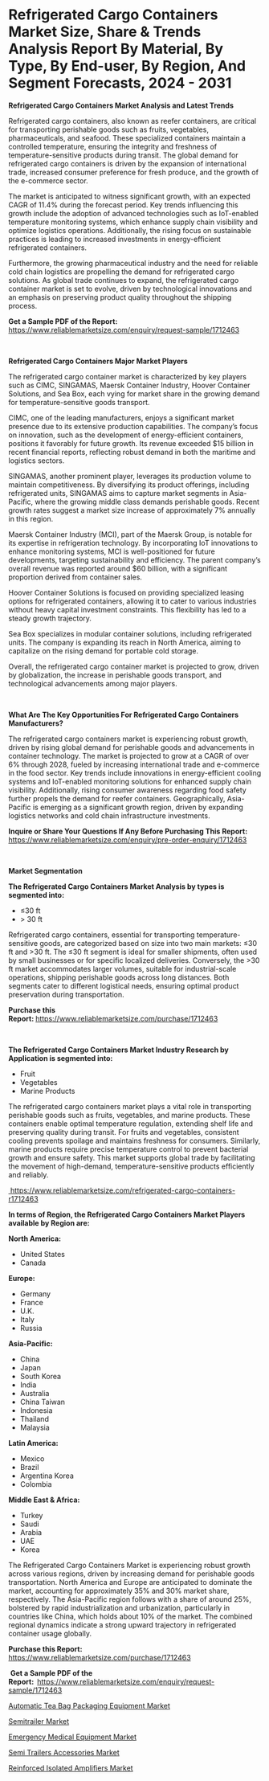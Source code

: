 <p><h1>Refrigerated Cargo Containers Market Size, Share & Trends Analysis Report By Material, By Type, By End-user, By Region, And Segment Forecasts, 2024 - 2031</h1></p><p><strong>Refrigerated Cargo Containers Market Analysis and Latest Trends</strong></p>
<p><p>Refrigerated cargo containers, also known as reefer containers, are critical for transporting perishable goods such as fruits, vegetables, pharmaceuticals, and seafood. These specialized containers maintain a controlled temperature, ensuring the integrity and freshness of temperature-sensitive products during transit. The global demand for refrigerated cargo containers is driven by the expansion of international trade, increased consumer preference for fresh produce, and the growth of the e-commerce sector.</p><p>The market is anticipated to witness significant growth, with an expected CAGR of 11.4% during the forecast period. Key trends influencing this growth include the adoption of advanced technologies such as IoT-enabled temperature monitoring systems, which enhance supply chain visibility and optimize logistics operations. Additionally, the rising focus on sustainable practices is leading to increased investments in energy-efficient refrigerated containers. </p><p>Furthermore, the growing pharmaceutical industry and the need for reliable cold chain logistics are propelling the demand for refrigerated cargo solutions. As global trade continues to expand, the refrigerated cargo container market is set to evolve, driven by technological innovations and an emphasis on preserving product quality throughout the shipping process.</p></p>
<p><strong>Get a Sample PDF of the Report:&nbsp;</strong> <a href="https://www.reliablemarketsize.com/enquiry/request-sample/1712463?utm_campaign=1550&utm_medium=2&utm_source=Github&utm_content=ia&utm_term=22102024&utm_id=refrigerated-cargo-containers">https://www.reliablemarketsize.com/enquiry/request-sample/1712463</a></p>
<p>&nbsp;</p>
<p><strong>Refrigerated Cargo Containers Major Market Players</strong></p>
<p><p>The refrigerated cargo container market is characterized by key players such as CIMC, SINGAMAS, Maersk Container Industry, Hoover Container Solutions, and Sea Box, each vying for market share in the growing demand for temperature-sensitive goods transport.</p><p>CIMC, one of the leading manufacturers, enjoys a significant market presence due to its extensive production capabilities. The company’s focus on innovation, such as the development of energy-efficient containers, positions it favorably for future growth. Its revenue exceeded $15 billion in recent financial reports, reflecting robust demand in both the maritime and logistics sectors.</p><p>SINGAMAS, another prominent player, leverages its production volume to maintain competitiveness. By diversifying its product offerings, including refrigerated units, SINGAMAS aims to capture market segments in Asia-Pacific, where the growing middle class demands perishable goods. Recent growth rates suggest a market size increase of approximately 7% annually in this region.</p><p>Maersk Container Industry (MCI), part of the Maersk Group, is notable for its expertise in refrigeration technology. By incorporating IoT innovations to enhance monitoring systems, MCI is well-positioned for future developments, targeting sustainability and efficiency. The parent company’s overall revenue was reported around $60 billion, with a significant proportion derived from container sales.</p><p>Hoover Container Solutions is focused on providing specialized leasing options for refrigerated containers, allowing it to cater to various industries without heavy capital investment constraints. This flexibility has led to a steady growth trajectory.</p><p>Sea Box specializes in modular container solutions, including refrigerated units. The company is expanding its reach in North America, aiming to capitalize on the rising demand for portable cold storage.</p><p>Overall, the refrigerated cargo container market is projected to grow, driven by globalization, the increase in perishable goods transport, and technological advancements among major players.</p></p>
<p>&nbsp;</p>
<p><strong>What Are The Key Opportunities For Refrigerated Cargo Containers Manufacturers?</strong></p>
<p><p>The refrigerated cargo containers market is experiencing robust growth, driven by rising global demand for perishable goods and advancements in container technology. The market is projected to grow at a CAGR of over 6% through 2028, fueled by increasing international trade and e-commerce in the food sector. Key trends include innovations in energy-efficient cooling systems and IoT-enabled monitoring solutions for enhanced supply chain visibility. Additionally, rising consumer awareness regarding food safety further propels the demand for reefer containers. Geographically, Asia-Pacific is emerging as a significant growth region, driven by expanding logistics networks and cold chain infrastructure investments.</p></p>
<p><strong>Inquire or Share Your Questions If Any Before Purchasing This Report:</strong> <a href="https://www.reliablemarketsize.com/enquiry/pre-order-enquiry/1712463?utm_campaign=1550&utm_medium=2&utm_source=Github&utm_content=ia&utm_term=22102024&utm_id=refrigerated-cargo-containers">https://www.reliablemarketsize.com/enquiry/pre-order-enquiry/1712463</a></p>
<p>&nbsp;</p>
<p><strong>Market Segmentation</strong></p>
<p><strong>The Refrigerated Cargo Containers Market Analysis by types is segmented into:</strong></p>
<p><ul><li>≤30 ft</li><li>> 30 ft</li></ul></p>
<p><p>Refrigerated cargo containers, essential for transporting temperature-sensitive goods, are categorized based on size into two main markets: ≤30 ft and >30 ft. The ≤30 ft segment is ideal for smaller shipments, often used by small businesses or for specific localized deliveries. Conversely, the >30 ft market accommodates larger volumes, suitable for industrial-scale operations, shipping perishable goods across long distances. Both segments cater to different logistical needs, ensuring optimal product preservation during transportation.</p></p>
<p><strong>Purchase this Report:&nbsp;</strong><a href="https://www.reliablemarketsize.com/purchase/1712463?utm_campaign=1550&utm_medium=2&utm_source=Github&utm_content=ia&utm_term=22102024&utm_id=refrigerated-cargo-containers">https://www.reliablemarketsize.com/purchase/1712463</a></p>
<p>&nbsp;</p>
<p><strong>The Refrigerated Cargo Containers Market Industry Research by Application is segmented into:</strong></p>
<p><ul><li>Fruit</li><li>Vegetables</li><li>Marine Products</li></ul></p>
<p><p>The refrigerated cargo containers market plays a vital role in transporting perishable goods such as fruits, vegetables, and marine products. These containers enable optimal temperature regulation, extending shelf life and preserving quality during transit. For fruits and vegetables, consistent cooling prevents spoilage and maintains freshness for consumers. Similarly, marine products require precise temperature control to prevent bacterial growth and ensure safety. This market supports global trade by facilitating the movement of high-demand, temperature-sensitive products efficiently and reliably.</p></p>
<p><a href="https://www.reliablemarketsize.com/refrigerated-cargo-containers-r1712463?utm_campaign=1550&utm_medium=2&utm_source=Github&utm_content=ia&utm_term=22102024&utm_id=refrigerated-cargo-containers">&nbsp;https://www.reliablemarketsize.com/refrigerated-cargo-containers-r1712463</a></p>
<p><strong>In terms of Region, the Refrigerated Cargo Containers Market Players available by Region are:</strong></p>
<p>
    <p> <strong> North America: </strong>
        <ul>
            <li>United States</li>
            <li>Canada</li>
        </ul>
        </p> 
    <p> <strong> Europe: </strong>
        <ul>
            <li>Germany</li>
            <li>France</li>
            <li>U.K.</li>
            <li>Italy</li>
            <li>Russia</li>
        </ul>
        </p> 
    <p> <strong> Asia-Pacific: </strong>
        <ul>
            <li>China</li>
            <li>Japan</li>
            <li>South Korea</li>
            <li>India</li>
            <li>Australia</li>
            <li>China Taiwan</li>
            <li>Indonesia</li>
            <li>Thailand</li>
            <li>Malaysia</li>
        </ul>
        </p> 
    <p> <strong> Latin America: </strong>
        <ul>
            <li>Mexico</li>
            <li>Brazil</li>
            <li>Argentina Korea</li>
            <li>Colombia</li>
        </ul>
        </p> 
    <p> <strong> Middle East & Africa: </strong>
        <ul>
            <li>Turkey</li>
            <li>Saudi</li>
            <li>Arabia</li>
            <li>UAE</li>
            <li>Korea</li>
        </ul>
    </p>
    </p>
<p><p>The Refrigerated Cargo Containers Market is experiencing robust growth across various regions, driven by increasing demand for perishable goods transportation. North America and Europe are anticipated to dominate the market, accounting for approximately 35% and 30% market share, respectively. The Asia-Pacific region follows with a share of around 25%, bolstered by rapid industrialization and urbanization, particularly in countries like China, which holds about 10% of the market. The combined regional dynamics indicate a strong upward trajectory in refrigerated container usage globally.</p></p>
<p><strong>Purchase this Report: </strong><a href="https://www.reliablemarketsize.com/purchase/1712463?utm_campaign=1550&utm_medium=2&utm_source=Github&utm_content=ia&utm_term=22102024&utm_id=refrigerated-cargo-containers">https://www.reliablemarketsize.com/purchase/1712463</a></p>
<p>&nbsp;<strong>Get a Sample PDF of the Report:&nbsp;&nbsp;</strong><a href="https://www.reliablemarketsize.com/enquiry/request-sample/1712463?utm_campaign=1550&utm_medium=2&utm_source=Github&utm_content=ia&utm_term=22102024&utm_id=refrigerated-cargo-containers">https://www.reliablemarketsize.com/enquiry/request-sample/1712463</a></p>
<p><strong></strong></p>
<p><p><a href="https://issuu.com/reportprime-2/docs/automatic-tea-bag-packaging-equipme_8f753978bb9d68?utm_campaign=1550&utm_medium=2&utm_source=Github&utm_content=ia&utm_term=22102024&utm_id=refrigerated-cargo-containers">Automatic Tea Bag Packaging Equipment Market</a></p><p><a href="https://github.com/ChiragRp1/Market-Research-Report-List-6/blob/main/semitrailer-market.md?utm_campaign=1550&utm_medium=2&utm_source=Github&utm_content=ia&utm_term=22102024&utm_id=refrigerated-cargo-containers">Semitrailer Market</a></p><p><a href="https://issuu.com/reportprime-2/docs/emergency-medical-equipment-market-_9abbd4db7180af?utm_campaign=1550&utm_medium=2&utm_source=Github&utm_content=ia&utm_term=22102024&utm_id=refrigerated-cargo-containers">Emergency Medical Equipment Market</a></p><p><a href="https://github.com/princecrrt6i/Market-Research-Report-List-1/blob/main/semi-trailers-accessories-market.md?utm_campaign=1550&utm_medium=2&utm_source=Github&utm_content=ia&utm_term=22102024&utm_id=refrigerated-cargo-containers">Semi Trailers Accessories Market</a></p><p><a href="https://www.linkedin.com/pulse/reinforced-isolated-amplifiers-market-trends-insights-type-mpfne?utm_campaign=1550&utm_medium=2&utm_source=Github&utm_content=ia&utm_term=22102024&utm_id=refrigerated-cargo-containers">Reinforced Isolated Amplifiers Market</a></p></p>